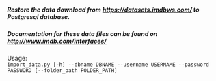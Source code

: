 ##### Restore the data download from https://datasets.imdbws.com/ to Postgresql database.
##### Documentation for these data files can be found on http://www.imdb.com/interfaces/

Usage:   
`import_data.py [-h] --dbname DBNAME --username USERNAME --password PASSWORD [--folder_path FOLDER_PATH]`
